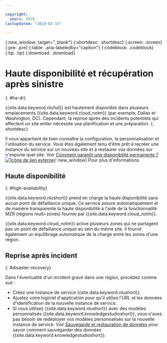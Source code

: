 ```yaml
---

copyright:
  years: 2019
lastupdated: "2019-03-15"

---
```


{:new_window: target="_blank"}
{:shortdesc: .shortdesc}
{:screen: .screen}
{:pre: .pre}
{:table: .aria-labeledby="caption"}
{:codeblock: .codeblock}
{:tip: .tip}
{:download: .download}

# Haute disponibilité et récupération après sinistre
{: #ha-dr}

{{site.data.keyword.nlufull}} est hautement disponible dans plusieurs emplacements {{site.data.keyword.cloud_notm}} (par exemple, Dallas et Washington, DC). Cependant, la reprise après des incidents potentiels qui affectent un site entier nécessite une planification et une préparation.
{: shortdesc}

Il vous appartient de bien connaître la configuration, la personnalisation et l'utilisation du service. Vous êtes également tenu d'être prêt à recréer une instance du service sur un nouveau site et à restaurer vos données sur n'importe quel site. Voir [Comment garantir une disponibilité permanente ? ![Icône de lien externe](../../icons/launch-glyph.svg "Icône de lien externe")](/docs/overview?topic=overview-zero-downtime#zero-downtime){: new_window} Pour plus d'informations.

## Haute disponibilité
{: #high-availability}

{{site.data.keyword.nlushort}} prend en charge la haute disponibilité sans aucun point de défaillance unique. Ce service assure automatiquement et de manière transparente la haute disponibilité à l'aide de la fonctionnalité MZR (régions multi-zones) fournie par {{site.data.keyword.cloud_notm}}.

{{site.data.keyword.cloud_notm}} active plusieurs zones qui ne partagent pas un point de défaillance unique au sein du même site. Il fournit également un équilibrage automatique de la charge entre les zones d'une région. 

## Reprise après incident
{: #disaster-recovery}

Dans l'éventualité d'un incident grave dans une région, procédez comme suit :

- Créez une instance de service {{site.data.keyword.nlushort}}.
- Ajustez votre logiciel d'application pour qu'il utilise l'URL et les données d'identification de la nouvelle instance de service.
- Si vous utilisez {{site.data.keyword.nlushort}} avec des modèles personnalisés {{site.data.keyword.knowledgestudioshort}}, vous n'avez pas besoin de redéployer vos modèles personnalisés sur la nouvelle instance de service. Voir [Sauvegarde et restauration de données](/docs/services/watson-knowledge-studio?topic=watson-knowledge-studio-backup-restore#restoremodels) pour savoir comment sauvegarder des données {{site.data.keyword.knowledgestudioshort}}. 
